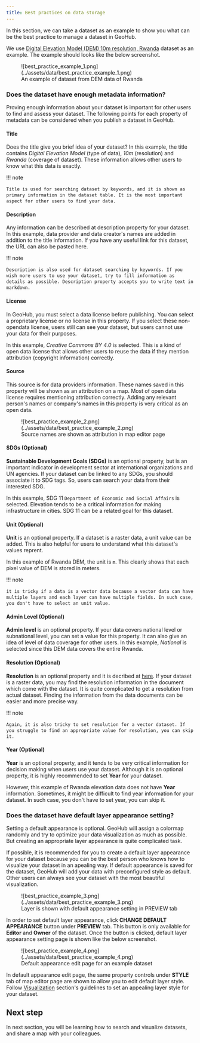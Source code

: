 ```yaml
---
title: Best practices on data storage
---
```


In this section, we can take a dataset as an example to show you what can be the best practice to manage a dataset in GeoHub.

We use [Digital Elevation Model (DEM) 10m resolution, Rwanda](https://geohub.data.undp.org/data/00d5add9be37e465398b081683c3ec03) dataset as an example. The example should looks like the below screenshot.

<figure markdown="span">
  ![best_practice_example_1.png](../assets/data/best_practice_example_1.png)
  <figcaption>An example of dataset from DEM data of Rwanda</figcaption>
</figure>

### Does the dataset have enough metadata information?

Proving enough information about your dataset is important for other users to find and assess your dataset. The following points for each property of metadata can be considered when you publish a dataset in GeoHub.

#### Title

Does the title give you brief idea of your dataset? In this example, the title contains _Digital Elevation Model_ (type of data), _10m_ (resolution) and _Rwanda_ (coverage of dataset). These information allows other users to know what this data is exactly.

!!! note

    Title is used for searching dataset by keywords, and it is shown as primary information in the dataset table. It is the most important aspect for other users to find your data.

#### Description

Any information can be described at description property for your dataset. In this example, data provider and data creator's names are added in addition to the title information. If you have any useful link for this dataset, the URL can also be pasted here.

!!! note

    Description is also used for dataset searching by keywords. If you wish more users to use your dataset, try to fill information as details as possible. Description property accepts you to write text in markdown.

#### License

In GeoHub, you must select a data license before publishing. You can select a proprietary license or no license in this property. If you select these non-opendata license, users still can see your dataset, but users cannot use your data for their purposes.

In this example, _Creative Commons BY 4.0_ is selected. This is a kind of open data license that allows other users to reuse the data if they mention attribution (copyright information) correctly.

#### Source

This source is for data providers information. These names saved in this property will be shown as an attribution on a map. Most of open data license requires mentioning attribution correctly. Adding any relevant person's names or company's names in this property is very critical as an open data.

<figure markdown="span">
  ![best_practice_example_2.png](../assets/data/best_practice_example_2.png)
  <figcaption>Source names are shown as attribution in map editor page</figcaption>
</figure>

#### SDGs (Optional)

**Sustainable Development Goals (SDGs)** is an optional property, but is an important indicator in development sector at international organizations and UN agencies. If your dataset can be linked to any SDGs, you should associate it to SDG tags. So, users can search your data from their interested SDG.

In this example, SDG 11 `Department of Economic and Social Affairs` is selected. Elevation tends to be a critical information for making infrastructure in cities. SDG 11 can be a related goal for this dataset.

#### Unit (Optional)

**Unit** is an optional property. If a dataset is a raster data, a unit value can be added. This is also helpful for users to understand what this dataset's values reprent.

In this example of Rwanda DEM, the unit is `m`. This clearly shows that each pixel value of DEM is stored in meters.

!!! note

    it is tricky if a data is a vector data because a vector data can have multiple layers and each layer can have multiple fields. In such case, you don't have to select an unit value.

#### Admin Level (Optional)

**Admin level** is an optional property. If your data covers national level or subnational level, you can set a value for this property. It can also give an idea of level of data coverage for other users. In this example, _National_ is selected since this DEM data covers the entire Rwanda.

#### Resolution (Optional)

**Resolution** is an optional property and it is decribed at [here](./publish_datasets.md#resolution). If your dataset is a raster data, you may find the resolution information in the document which come with the dataset. It is quite complicated to get a resolution from actual dataset. Finding the information from the data documents can be easier and more precise way.

!!! note

    Again, it is also tricky to set resolution for a vector dataset. If you struggle to find an appropriate value for resolution, you can skip it.

#### Year (Optional)

**Year** is an optional property, and it tends to be very critical information for decision making when users use your dataset. Although it is an optional property, it is highly recommended to set **Year** for your dataset.

However, this example of Rwanda elevation data does not have **Year** information. Sometimes, it might be difficult to find year information for your dataset. In such case, you don't have to set year, you can skip it.

### Does the dataset have default layer appearance setting?

Setting a default appearance is optional. GeoHub will assign a colormap randomly and try to optimize your data visualization as much as possible. But creating an appropriate layer appearance is quite complicated task.

If possible, it is recommended for you to create a default layer appearance for your dataset because you can be the best person who knows how to visualize your dataset in an apealing way. If default appearance is saved for the dataset, GeoHub will add your data with preconfigured style as default. Other users can always see your dataset with the most beautiful visualization.

<figure markdown="span">
  ![best_practice_example_3.png](../assets/data/best_practice_example_3.png)
  <figcaption>Layer is shown with default appearance setting in PREVIEW tab</figcaption>
</figure>

In order to set default layer appearance, click **CHANGE DEFAULT APPEARANCE** button under **PREVIEW** tab. This button is only available for **Editor** and **Owner** of the dataset. Once the button is clicked, default layer appearance setting page is shown like the below screenshot.

<figure markdown="span">
  ![best_practice_example_4.png](../assets/data/best_practice_example_4.png)
  <figcaption>Default appearance edit page for an example dataset</figcaption>
</figure>

In default appearance edit page, the same property controls under **STYLE** tab of map editor page are shown to allow you to edit default layer style. Follow [Visualization](../visualization/visualize_overview.md) section's guidelines to set an appealing layer style for your dataset.

## Next step

In next section, you will be learning how to search and visualize datasets, and share a map with your colleagues.

